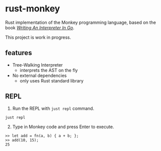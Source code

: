 # rust-monkey

Rust implementation of the Monkey programming language, based on the book *[Writing An Interpreter In Go](https://interpreterbook.com/)*.

This project is work in progress.

## features
- Tree-Walking Interpreter
  - interprets the AST on the fly
- No external dependencies
  - only uses Rust standard library

## REPL
1. Run the REPL with `just repl` command.

```bash
just repl
```

2. Type in Monkey code and press Enter to execute.

```monkey
>> let add = fn(a, b) { a + b; };
>> add(10, 15);
25
```

